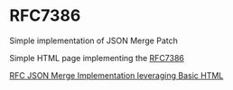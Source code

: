 # RFC7386
Simple implementation of  JSON Merge Patch 


Simple HTML page implementing the [RFC7386](https://www.rfc-editor.org/rfc/rfc7386) 
 

[RFC JSON Merge Implementation leveraging Basic HTML](https://lasnef.github.io/RFC7386.github.io) 
